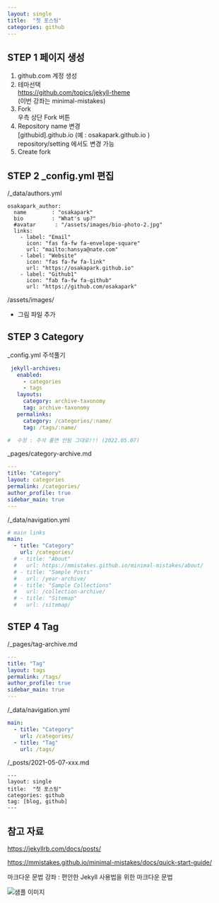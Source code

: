 ```yaml
---
layout: single
title:  "첫 포스팅"
categories: github
--- 
```


## STEP 1 페이지 생성

1. github.com 계정 생성
2. 테마선택 <br>
   https://github.com/topics/jekyll-theme <br>
   (이번 강좌는  minimal-mistakes)   
3. Fork <br>
   우측 상단 Fork 버튼
4. Repository name  변경<br>
  [githubid].github.io (예 :  osakapark.github.io ) <br>
  repository/setting  에서도 변경 가능 
5. Create fork


## STEP 2 _config.yml  편집
/_data/authors.yml
```
osakapark_author:
  name        : "osakapark"
  bio         : "What's up?"
  #avatar      : "/assets/images/bio-photo-2.jpg"
  links:
    - label: "Email"
      icon: "fas fa-fw fa-envelope-square"
      url: "mailto:hansya@nate.com"
    - label: "Website"
      icon: "fas fa-fw fa-link"
      url: "https://osakapark.github.io"
    - label: "Github1"
      icon: "fab fa-fw fa-github"
      url: "https://github.com/osakapark"
```
/assets/images/
  - 그림 파일 추가

## STEP 3 Category
_config.yml  주석풀기 
``` yml
 jekyll-archives:
   enabled:
     - categories
     - tags
   layouts:
     category: archive-taxonomy
     tag: archive-taxonomy
   permalinks:
     category: /categories/:name/
     tag: /tags/:name/

#  수정 : 주석 풀면 안됨 그대로!!! (2022.05.07)     
```

 _pages/category-archive.md
``` yml
--- 
title: "Category"
layout: categories
permalink: /categories/
author_profile: true
sidebar_main: true
---
```

/_data/navigation.yml
``` yml
# main links
main:
  - title: "Category"
    url: /categories/
  # - title: "About"
  #   url: https://mmistakes.github.io/minimal-mistakes/about/
  # - title: "Sample Posts"
  #   url: /year-archive/
  # - title: "Sample Collections"
  #   url: /collection-archive/
  # - title: "Sitemap"
  #   url: /sitemap/
```


## STEP 4 Tag
/_pages/tag-archive.md
```yml
---
title: "Tag"
layout: tags
permalink: /tags/
author_profile: true
sidebar_main: true
---
```


/_data/navigation.yml
``` yml
main:
  - title: "Category"
    url: /categories/
  - title: "Tag"
    url: /tags/  
```

/_posts/2021-05-07-xxx.md
```
---
layout: single
title:  "첫 포스팅"
categories: github
tag: [blog, github]
--- 
```

## 참고 자료
 https://jekyllrb.com/docs/posts/
 
 https://mmistakes.github.io/minimal-mistakes/docs/quick-start-guide/
 
 마크다운 문법 강좌 : 편안한 Jekyll 사용법을 위한 마크다운 문법 
 


![샘플 이미지](../images/apeach01.png)
